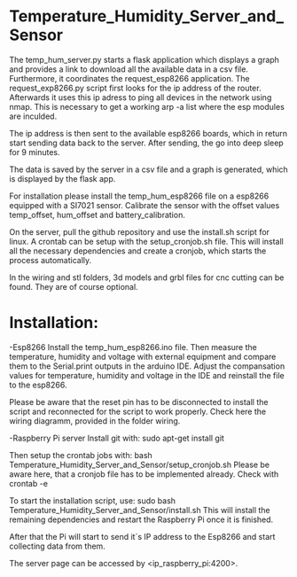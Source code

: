 # Temperature_Humidity_Server_and_Sensor
The temp_hum_server.py starts a flask application which displays a graph and provides a link to download all the available data in a csv file. Furthermore, 
it coordinates the request_esp8266 application.
The request_exp8266.py script first looks for the ip address of the router.
Afterwards it uses this ip adress to ping all devices in the network using nmap.
This is necessary to get a working arp -a list where the esp modules are inculded.

The ip address is then sent to the available esp8266 boards, which in return start sending data back to the server. After sending, the go into deep sleep
for 9 minutes.

The data is saved by the server in a csv file and a graph is generated, which is displayed by the flask app.



For installation please install the temp_hum_esp8266 file on a esp8266 equipped with a SI7021 sensor. Calibrate the sensor with the offset values temp_offset, hum_offset and battery_calibration.


On the server, pull the github repository and use the install.sh script for linux. A crontab can be setup with the setup_cronjob.sh file.
This will install all the necessary dependencies and create a cronjob, which starts the process automatically.



In the wiring and stl folders, 3d models and grbl files for cnc cutting can be found. They are of course optional.



# Installation:

-Esp8266
Install the temp_hum_esp8266.ino file. Then measure the temperature, humidity and voltage with external equipment and compare  them to the Serial.print outputs in the arduino IDE.
Adjust the compansation values for temperature, humidity and voltage in the IDE and reinstall the file to the esp8266.

Please be aware that the reset pin has to be disconnected to install the script and reconnected for the script to work properly. Check here the wiring diagramm, provided in the folder
wiring.

-Raspberry Pi server
Install git with:
    sudo apt-get install git

Then setup the crontab jobs with:
    bash Temperature_Humidity_Server_and_Sensor/setup_cronjob.sh
Please be aware here, that a cronjob file has to be implemented already. Check with 
    crontab -e

To start the installation script, use:
    sudo bash Temperature_Humidity_Server_and_Sensor/install.sh
This will install the remaining dependencies and restart the Raspberry Pi once it is finished.


After that the Pi will start to send it´s IP address to the Esp8266 and start collecting data from them.

The server page can be accessed by <ip_raspberry_pi:4200>.
